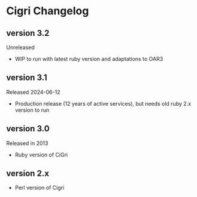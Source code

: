 Cigri Changelog
===============

version 3.2
-----------

Unreleased

- WIP to run with latest ruby version and adaptations to OAR3

version 3.1
-----------

Released 2024-06-12

- Production release (12 years of active services), but needs old ruby 2.x version to run

version 3.0
-----------

Released in 2013

 - Ruby version of CiGri

version 2.x
-----------
 - Perl version of Cigri
